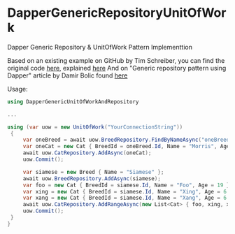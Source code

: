 # DapperGenericRepositoryUnitOfWork
Dapper Generic Repository & UnitOfWork Pattern Implementtion

Based on an existing example on GitHub by Tim Schreiber, you can find the original code [here](https://github.com/timschreiber/DapperUnitOfWork), explained [here](https://iamrufio.com/blog/2017/04/c-unit-of-work-pattern-with-dapper/) 
And on "Generic repository pattern using Dapper" article by Damir Bolic found [here](https://itnext.io/generic-repository-pattern-using-dapper-bd48d9cd7ead)
 
Usage:
```csharp
using DapperGenericUnitOfWorkAndRepository

...

using (var uow = new UnitOfWork("YourConnectionString"))
 {
     var oneBreed = await uow.BreedRepository.FindByNameAsync("oneBreed");
     var oneCat = new Cat { BreedId = oneBreed.Id, Name = "Morris", Age = 12 };
     await uow.CatRepository.AddAsync(oneCat);
     uow.Commit();

     var siamese = new Breed { Name = "Siamese" };
     await uow.BreedRepository.AddAsync(siamese);
     var foo = new Cat { BreedId = siamese.Id, Name = "Foo", Age = 19 };
     var xing = new Cat { BreedId = siamese.Id, Name = "Xing", Age = 6 };
     var xang = new Cat { BreedId = siamese.Id, Name = "Xang", Age = 6 };
     await uow.CatRepository.AddRangeAsync(new List<Cat> { foo, xing, xang });
     uow.Commit();
 }
}
```
